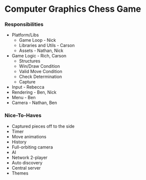# Computer Graphics Chess Game

### Responsibilities

- Platform/Libs
  - Game Loop - Nick
  - Libraries and Utils - Carson
  - Assets - Nathan, Nick
- Game Logic - Rich, Carson
  - Structures
  - Win/Draw Condition
  - Valid Move Condition
  - Check Determination
  - Capture
- Input - Rebecca
- Rendering - Ben, Nick
- Menu - Ben
- Camera - Nathan, Ben

### Nice-To-Haves

- Captured pieces off to the side
- Timer
- Move animations
- History
- Full-orbiting camera
- AI
- Network 2-player
- Auto discovery
- Central server
- Themes
